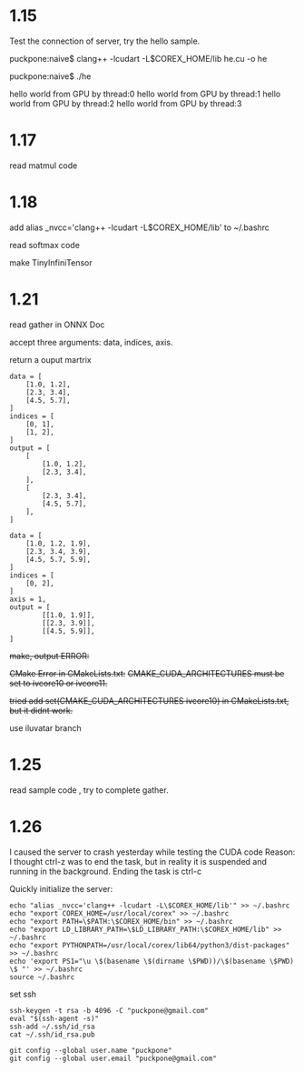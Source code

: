 # 1.15
Test the connection of server, try the hello sample.

puckpone:naive$ clang++ -lcudart -L$COREX_HOME/lib he.cu -o he

puckpone:naive$ ./he

hello world from GPU by thread:0
hello world from GPU by thread:1
hello world from GPU by thread:2
hello world from GPU by thread:3

# 1.17
read matmul code

# 1.18
add alias _nvcc='clang++ -lcudart -L$COREX_HOME/lib' to ~/.bashrc

read softmax code

make TinyInfiniTensor

# 1.21
read gather in ONNX Doc

accept three arguments: data, indices, axis. 

return a ouput martrix

```
data = [
    [1.0, 1.2],
    [2.3, 3.4],
    [4.5, 5.7],
]
indices = [
    [0, 1],
    [1, 2],
]
output = [
    [
        [1.0, 1.2],
        [2.3, 3.4],
    ],
    [
        [2.3, 3.4],
        [4.5, 5.7],
    ],
]
```

```
data = [
    [1.0, 1.2, 1.9],
    [2.3, 3.4, 3.9],
    [4.5, 5.7, 5.9],
]
indices = [
    [0, 2],
]
axis = 1,
output = [
        [[1.0, 1.9]],
        [[2.3, 3.9]],
        [[4.5, 5.9]],
]
```


~~make, output ERROR:~~

~~CMake Error in CMakeLists.txt:~~
  ~~CMAKE_CUDA_ARCHITECTURES must be set to ivcore10 or ivcore11.~~

~~tried add set(CMAKE_CUDA_ARCHITECTURES ivcore10) in CMakeLists.txt, but it didnt work.~~

use iluvatar branch


# 1.25

read sample code , try to complete gather.

# 1.26
I caused the server to crash yesterday while testing the CUDA code
Reason: I thought ctrl-z was to end the task, but in reality it is suspended and running in the background. Ending the task is ctrl-c

Quickly initialize the server:

```
echo "alias _nvcc='clang++ -lcudart -L\$COREX_HOME/lib'" >> ~/.bashrc
echo "export COREX_HOME=/usr/local/corex" >> ~/.bashrc
echo "export PATH=\$PATH:\$COREX_HOME/bin" >> ~/.bashrc
echo "export LD_LIBRARY_PATH=\$LD_LIBRARY_PATH:\$COREX_HOME/lib" >> ~/.bashrc
echo "export PYTHONPATH=/usr/local/corex/lib64/python3/dist-packages" >> ~/.bashrc
echo 'export PS1="\u \$(basename \$(dirname \$PWD))/\$(basename \$PWD) \$ "' >> ~/.bashrc
source ~/.bashrc
```

set ssh
```
ssh-keygen -t rsa -b 4096 -C "puckpone@gmail.com"
eval "$(ssh-agent -s)"
ssh-add ~/.ssh/id_rsa
cat ~/.ssh/id_rsa.pub

git config --global user.name "puckpone"
git config --global user.email "puckpone@gmail.com"
```



